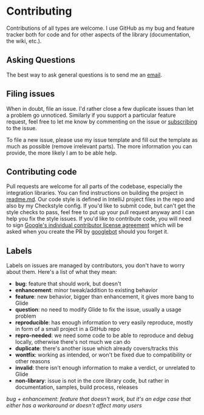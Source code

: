 # Contributing
Contributions of all types are welcome.
I use GitHub as my bug and feature tracker both for code and for other aspects of the library (documentation, the wiki, etc.).


## Asking Questions
The best way to ask general questions is to send me an [email][1].


## Filing issues
When in doubt, file an issue. I'd rather close a few duplicate issues than let a problem go unnoticed.
Similarly if you support a particular feature request, feel free to let me know by commenting on the issue or [subscribing][2] to the issue.

To file a new issue, please use my issue template and fill out the template as much as possible (remove irrelevant parts).
The more information you can provide, the more likely I am to be able help.


## Contributing code
Pull requests are welcome for all parts of the codebase, especially the integration libraries.
You can find instructions on building the project in [readme.md][3].
Our code style is defined in IntelliJ project files in the repo and also by my Checkstyle config.
If you'd like to submit code, but can't get the style checks to pass, feel free to put up your pull request anyway and I can help you fix the style issues.
If you'd like to contribute code, you will need to sign [Google's individual contributor license agreement][4] which will be asked when you create the PR by [googlebot](https://github.com/googlebot) should you forget it.

## Labels
Labels on issues are managed by contributors, you don't have to worry about them. Here's a list of what they mean:

 * **bug**: feature that should work, but doesn't
 * **enhancement**: minor tweak/addition to existing behavior
 * **feature**: new behavior, bigger than enhancement, it gives more bang to Glide
 * **question**: no need to modify Glide to fix the issue, usually a usage problem
 * **reproducible**: has enough information to very easily reproduce, mostly in form of a small project in a GitHub repo
 * **repro-needed**: we need some code to be able to reproduce and debug locally, otherwise there's not much we can do
 * **duplicate**: there's another issue which already covers/tracks this
 * **wontfix**: working as intended, or won't be fixed due to compatibility or other reasons
 * **invalid**: there isn't enough information to make a verdict, or unrelated to Glide
 * **non-library**: issue is not in the core library code, but rather in documentation, samples, build process, releases

*bug + enhancement: feature that doesn't work, but it's an edge case that either has a workaround or doesn't affect many users*

[1]: mailto://nikola.georgiev@mail.bg
[2]: https://github.com/marulka/android-utils/subscription
[3]: https://github.com/marulka/android-utils/blob/master/README.md
[4]: https://developers.google.com/open-source/cla/individual
